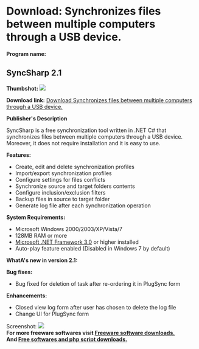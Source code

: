 # Download: Synchronizes files between multiple computers through a USB device.

**Program name:**

## SyncSharp 2.1

  
**Thumbshot:** ![](http://www.freewarefiles.com/screenshot/syncsharp09_md.jpg)   
  
**Download link:** [Download Synchronizes files between multiple computers through a USB device.](http://freesoftwares.boysofts.com/SyncSharp_program_56261.html)  
  


**Publisher's Description**  
  


SyncSharp is a free synchronization tool written in .NET C# that synchronizes files between multiple computers through a USB device. Moreover, it does not require installation and it is easy to use. 

**Features:**

  * Create, edit and delete synchronization profiles 
  * Import/export synchronization profiles 
  * Configure settings for files conflicts 
  * Synchronize source and target folders contents 
  * Configure inclusion/exclusion filters 
  * Backup files in source to target folder 
  * Generate log file after each synchronization operation 

**System Requirements:**

  * Microsoft Windows 2000/2003/XP/Vista/7 
  * 128MB RAM or more 
  * [Microsoft .NET Framework 3.0](http://www.freewarefiles.com/Microsoft-NET-Framework-3-Redistributable_program_21373.html) or higher installed 
  * Auto-play feature enabled (Disabled in Windows 7 by default) 

**WhatA's new in version 2.1:**

**Bug fixes:**

  * Bug fixed for deletion of task after re-ordering it in PlugSync form 

**Enhancements:**

  * Closed view log form after user has chosen to delete the log file 
  * Change UI for PlugSync form 

  
  
Screenshot: ![](http://www.freewarefiles.com/screenshot/syncsharp09.jpg)   
**For more freeware softwares visit [Freeware software downloads.](http://freesoftwares.boysofts.com/)**   
**And [Free softwares and php script downloads.](http://www.boysofts.com/)**
